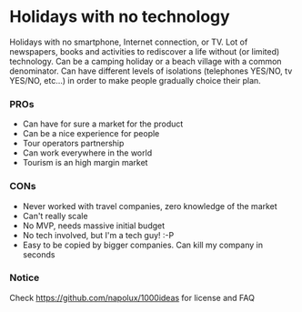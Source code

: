 # Holidays with no technology

Holidays with no smartphone, Internet connection, or TV. Lot of newspapers, books and activities to rediscover a life without (or limited) technology. Can be a camping holiday or a beach village with a common denominator. Can have different levels of isolations (telephones YES/NO, tv YES/NO, etc...) in order to make people gradually choice their plan.

### PROs

* Can have for sure a market for the product
* Can be a nice experience for people
* Tour operators partnership
* Can work everywhere in the world
* Tourism is an high margin market

### CONs

* Never worked with travel companies, zero knowledge of the market
* Can't really scale
* No MVP, needs massive initial budget
* No tech involved, but I'm a tech guy! :-P
* Easy to be copied by bigger companies. Can kill my company in seconds

### Notice

Check https://github.com/napolux/1000ideas for license and FAQ
